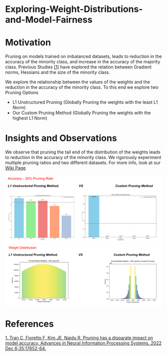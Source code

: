 # Exploring-Weight-Distributions-and-Model-Fairness

# Motivation
Pruning on models trained on imbalanced datasets, leads to reduction in the accuracy of the minority class, and increase in the accuracy of the majority class. Previous Studies [[1]](https://arxiv.org/abs/2205.13574) have explored the relation between Gradient norms, Hessians and the size of the minority class.

We explore the relationship between the values of the weights and the reduction in the accuracy of the minority class. To this end we explore two Pruning Options

* L1 Unstructured Pruning (Globally Pruning the weights with the least L1 Norm)
* Our Custom Pruning Method (Globally Pruning the weights with the highest L1 Norm)

# Insights and Observations

We observe that pruning the tail end of the distribution of the weights leads to reduction in the accuracy of the minority class. We rigorously experiment multiple pruning ratios and two different datasets.
For more info, look at our [Wiki Page]()

![img.png](assets/SCR-20231130-lmln.png)
![img_1.png](assets/SCR-20231130-lmsz.png)


# References
[1. Tran C, Fioretto F, Kim JE, Naidu R. Pruning has a disparate impact on model accuracy. Advances in Neural Information Processing Systems. 2022 Dec 6;35:17652-64.](https://arxiv.org/abs/2205.13574)